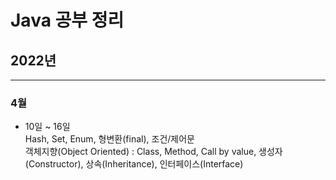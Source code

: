 # Java 공부 정리
## 2022년
---
### 4월
* 10일 ~ 16일  
Hash, Set, Enum, 형변환(final), 조건/제어문  
객체지향(Object Oriented) : Class, Method, Call by value, 생성자(Constructor), 상속(Inheritance), 인터페이스(Interface)